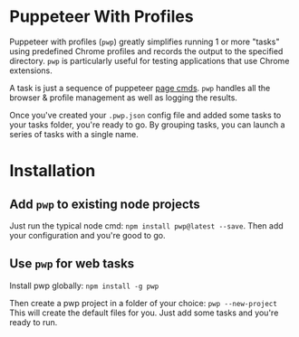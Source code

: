 # Puppeteer With Profiles

Puppeteer with profiles (`pwp`) greatly simplifies running 1 or more "tasks" using predefined Chrome profiles and records the output to the specified directory. `pwp` is particularly useful for testing applications that use Chrome extensions.

A task is just a sequence of puppeteer [page cmds](https://github.com/puppeteer/puppeteer/blob/v11.0.0/docs/api.md#class-page). `pwp` handles all the browser & profile management as well as logging the results.

Once you've created your `.pwp.json` config file and added some tasks to your tasks folder, you're ready to go. By grouping tasks, you can launch a series of tasks with a single name.

# Installation

## Add `pwp` to existing node projects

 Just run the typical node cmd: `npm install pwp@latest --save`. Then add your configuration and you're good to go.

## Use `pwp` for web tasks

Install pwp globally: `npm install -g pwp`

Then create a pwp project in a folder of your choice: `pwp --new-project` This will create the default files for you. Just add some tasks and you're ready to run.